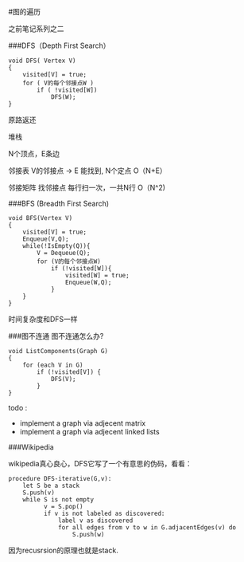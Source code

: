 #图的遍历

之前笔记系列之二

###DFS（Depth First Search）

```
void DFS( Vertex V)
{
	visited[V] = true;
	for ( V的每个邻接点W )
		if ( !visited[W])
			DFS(W);
}
```

原路返还

堆栈

N个顶点，E条边

邻接表 V的邻接点 → E 能找到, N个定点 O（N+E）

邻接矩阵 找邻接点 每行扫一次，一共N行 O（N^2)


###BFS (Breadth First Search)


```
void BFS(Vertex V)
{
	visited[V] = true;
	Enqueue(V,Q);
	while(!IsEmpty(Q)){
		V = Dequeue(Q);
		for (V的每个邻接点W)
			if (!visited[W]){
				visited[W] = true;
				Enqueue(W,Q);
			}
	}
}
```

时间复杂度和DFS一样

###图不连通
图不连通怎么办?


```
void ListComponents(Graph G)
{
    for (each V in G)
        if (!visited[V]) {
            DFS(V);
        }
}

```



todo : 

- implement a graph via adjecent matrix
- implement a graph via adjecent linked lists
 


###Wikipedia

wikipedia真心良心，DFS它写了一个有意思的伪码，看看：

```
procedure DFS-iterative(G,v):
	let S be a stack
    S.push(v)
    while S is not empty
          v = S.pop()
          if v is not labeled as discovered:
              label v as discovered
              for all edges from v to w in G.adjacentEdges(v) do
                  S.push(w)
```

因为recusrsion的原理也就是stack.